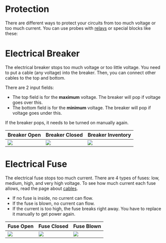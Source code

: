 # Protection

There are different ways to protect your circuits from too much voltage or too much current. You can use probes with [relays](/1-beginner/switches-and-relays.md) or special blocks like these:

# Electrical Breaker

The electrical breaker stops too much voltage or too little voltage.
You need to put a cable (any voltage) into the breaker. Then, you can connect other cables to the top and bottom.

There are 2 input fields:

- The top field is for the **maximum** voltage. The breaker will pop if voltage goes over this.
- The bottom field is for the **minimum** voltage. The breaker will pop if voltage goes under this.

If the breaker pops, it needs to be turned on manually again.

| Breaker Open                                                 | Breaker Closed                                               | Breaker Inventory                         |
| ------------------------------------------------------------ | ------------------------------------------------------------ | ----------------------------------------- |
| <img src="/protection/breaker-opened.png" class="rounded" /> | <img src="/protection/breaker-closed.png" class="rounded" /> | <img src="/protection/breaker-inv.png" /> |

# Electrical Fuse

The electrical fuse stops too much current.
There are 4 types of fuses: low, medium, high, and very high voltage.
To see how much current each fuse allows, read the page about [cables](/1-beginner/cables.md).

- If no fuse is inside, no current can flow.
- If the fuse is blown, no current can flow.
- If the current is too high, the fuse breaks right away. You have to replace it manually to get power again.

| Fuse Open                                                 | Fuse Closed                                               | Fuse Blown                               |
| --------------------------------------------------------- | --------------------------------------------------------- | ---------------------------------------- |
| <img src="/protection/fuse-opened.png" class="rounded" /> | <img src="/protection/fuse-closed.png" class="rounded" /> | <img src="/protection/fuse-blown.png" /> |
